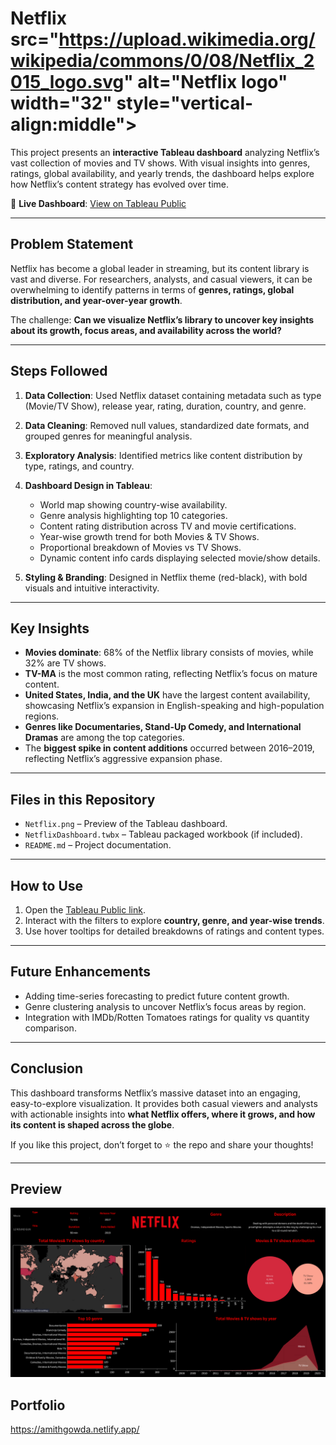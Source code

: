 # Netflix src="https://upload.wikimedia.org/wikipedia/commons/0/08/Netflix_2015_logo.svg" alt="Netflix logo" width="32" style="vertical-align:middle">




This project presents an **interactive Tableau dashboard** analyzing Netflix’s vast collection of movies and TV shows. With visual insights into genres, ratings, global availability, and yearly trends, the dashboard helps explore how Netflix’s content strategy has evolved over time.

🔗 **Live Dashboard**: [View on Tableau Public](https://public.tableau.com/app/profile/amith.gowda.s/viz/NetflixDashboard_17595170387830/Netflix?publish=yes)

---

##  Problem Statement

Netflix has become a global leader in streaming, but its content library is vast and diverse. For researchers, analysts, and casual viewers, it can be overwhelming to identify patterns in terms of **genres, ratings, global distribution, and year-over-year growth**.

The challenge: **Can we visualize Netflix’s library to uncover key insights about its growth, focus areas, and availability across the world?**

---

##  Steps Followed

1. **Data Collection**: Used Netflix dataset containing metadata such as type (Movie/TV Show), release year, rating, duration, country, and genre.
2. **Data Cleaning**: Removed null values, standardized date formats, and grouped genres for meaningful analysis.
3. **Exploratory Analysis**: Identified metrics like content distribution by type, ratings, and country.
4. **Dashboard Design in Tableau**:

   * World map showing country-wise availability.
   * Genre analysis highlighting top 10 categories.
   * Content rating distribution across TV and movie certifications.
   * Year-wise growth trend for both Movies & TV Shows.
   * Proportional breakdown of Movies vs TV Shows.
   * Dynamic content info cards displaying selected movie/show details.
5. **Styling & Branding**: Designed in Netflix theme (red-black), with bold visuals and intuitive interactivity.

---

## Key Insights

* **Movies dominate**: 68% of the Netflix library consists of movies, while 32% are TV shows.
* **TV-MA** is the most common rating, reflecting Netflix’s focus on mature content.
* **United States, India, and the UK** have the largest content availability, showcasing Netflix’s expansion in English-speaking and high-population regions.
* **Genres like Documentaries, Stand-Up Comedy, and International Dramas** are among the top categories.
* The **biggest spike in content additions** occurred between 2016–2019, reflecting Netflix’s aggressive expansion phase.

---

##  Files in this Repository

* `Netflix.png` – Preview of the Tableau dashboard.
* `NetflixDashboard.twbx` – Tableau packaged workbook (if included).
* `README.md` – Project documentation.

---

##  How to Use

1. Open the [Tableau Public link](https://public.tableau.com/app/profile/amith.gowda.s/viz/NetflixDashboard_17595170387830/Netflix?publish=yes).
2. Interact with the filters to explore **country, genre, and year-wise trends**.
3. Use hover tooltips for detailed breakdowns of ratings and content types.

---

##  Future Enhancements

* Adding time-series forecasting to predict future content growth.
* Genre clustering analysis to uncover Netflix’s focus areas by region.
* Integration with IMDb/Rotten Tomatoes ratings for quality vs quantity comparison.

---

##  Conclusion

This dashboard transforms Netflix’s massive dataset into an engaging, easy-to-explore visualization. It provides both casual viewers and analysts with actionable insights into **what Netflix offers, where it grows, and how its content is shaped across the globe**.

 If you like this project, don’t forget to ⭐ the repo and share your thoughts!

---

##  Preview

![Netflix Dashboard](Netflix.png)

## Portfolio
https://amithgowda.netlify.app/